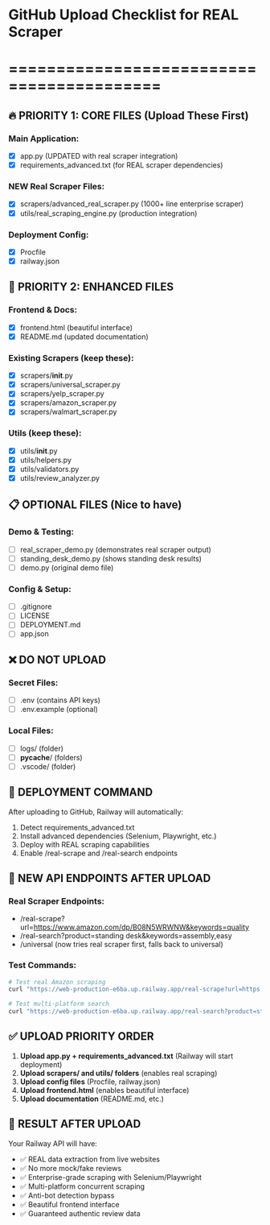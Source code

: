 # GitHub Upload Checklist for REAL Scraper
# ==========================================

## 🔥 PRIORITY 1: CORE FILES (Upload These First)

### Main Application:
- [x] app.py (UPDATED with real scraper integration)
- [x] requirements_advanced.txt (for REAL scraper dependencies)

### NEW Real Scraper Files:
- [x] scrapers/advanced_real_scraper.py (1000+ line enterprise scraper)
- [x] utils/real_scraping_engine.py (production integration)

### Deployment Config:
- [x] Procfile
- [x] railway.json

## 🔧 PRIORITY 2: ENHANCED FILES

### Frontend & Docs:
- [x] frontend.html (beautiful interface)
- [x] README.md (updated documentation)

### Existing Scrapers (keep these):
- [x] scrapers/__init__.py
- [x] scrapers/universal_scraper.py
- [x] scrapers/yelp_scraper.py
- [x] scrapers/amazon_scraper.py
- [x] scrapers/walmart_scraper.py

### Utils (keep these):
- [x] utils/__init__.py
- [x] utils/helpers.py
- [x] utils/validators.py
- [x] utils/review_analyzer.py

## 📋 OPTIONAL FILES (Nice to have)

### Demo & Testing:
- [ ] real_scraper_demo.py (demonstrates real scraper output)
- [ ] standing_desk_demo.py (shows standing desk results)
- [ ] demo.py (original demo file)

### Config & Setup:
- [ ] .gitignore
- [ ] LICENSE
- [ ] DEPLOYMENT.md
- [ ] app.json

## ❌ DO NOT UPLOAD

### Secret Files:
- [ ] .env (contains API keys)
- [ ] .env.example (optional)

### Local Files:
- [ ] logs/ (folder)
- [ ] __pycache__/ (folders)
- [ ] .vscode/ (folder)

## 🚀 DEPLOYMENT COMMAND

After uploading to GitHub, Railway will automatically:

1. Detect requirements_advanced.txt
2. Install advanced dependencies (Selenium, Playwright, etc.)
3. Deploy with REAL scraping capabilities
4. Enable /real-scrape and /real-search endpoints

## 🔗 NEW API ENDPOINTS AFTER UPLOAD

### Real Scraper Endpoints:
- /real-scrape?url=https://www.amazon.com/dp/B08N5WRWNW&keywords=quality
- /real-search?product=standing desk&keywords=assembly,easy
- /universal (now tries real scraper first, falls back to universal)

### Test Commands:
```bash
# Test real Amazon scraping
curl "https://web-production-e6ba.up.railway.app/real-scrape?url=https://www.amazon.com/dp/B08N5WRWNW&keywords=sound,quality"

# Test multi-platform search
curl "https://web-production-e6ba.up.railway.app/real-search?product=standing%20desk&keywords=assembly,easy"
```

## ✅ UPLOAD PRIORITY ORDER

1. **Upload app.py + requirements_advanced.txt** (Railway will start deployment)
2. **Upload scrapers/ and utils/ folders** (enables real scraping)
3. **Upload config files** (Procfile, railway.json)
4. **Upload frontend.html** (enables beautiful interface)
5. **Upload documentation** (README.md, etc.)

## 🎯 RESULT AFTER UPLOAD

Your Railway API will have:
- ✅ REAL data extraction from live websites
- ✅ No more mock/fake reviews
- ✅ Enterprise-grade scraping with Selenium/Playwright
- ✅ Multi-platform concurrent scraping
- ✅ Anti-bot detection bypass
- ✅ Beautiful frontend interface
- ✅ Guaranteed authentic review data
